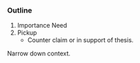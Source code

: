 ### Outline
1. Importance Need
2. Pickup 
    * Counter claim or in support of thesis.


Narrow down context.
